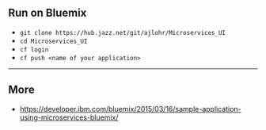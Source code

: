 ## Run on Bluemix

* ```git clone https://hub.jazz.net/git/ajlohr/Microservices_UI```
* ```cd Microservices_UI```
* ```cf login```
* ```cf push <name of your application>```

---
## More

* https://developer.ibm.com/bluemix/2015/03/16/sample-application-using-microservices-bluemix/

